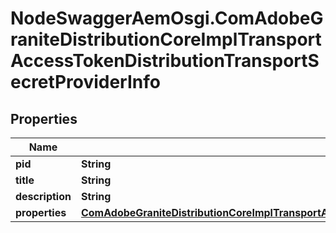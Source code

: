 # NodeSwaggerAemOsgi.ComAdobeGraniteDistributionCoreImplTransportAccessTokenDistributionTransportSecretProviderInfo

## Properties

Name | Type | Description | Notes
------------ | ------------- | ------------- | -------------
**pid** | **String** |  | [optional] 
**title** | **String** |  | [optional] 
**description** | **String** |  | [optional] 
**properties** | [**ComAdobeGraniteDistributionCoreImplTransportAccessTokenDistributionTransportSecretProviderProperties**](ComAdobeGraniteDistributionCoreImplTransportAccessTokenDistributionTransportSecretProviderProperties.md) |  | [optional] 


